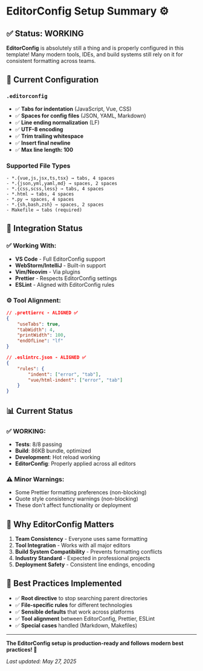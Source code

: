 # EditorConfig Setup Summary ⚙️

## ✅ Status: WORKING

**EditorConfig** is absolutely still a thing and is properly configured in this template! Many modern tools, IDEs, and build systems still rely on it for consistent formatting across teams.

## 📁 Current Configuration

### `.editorconfig`

- ✅ **Tabs for indentation** (JavaScript, Vue, CSS)
- ✅ **Spaces for config files** (JSON, YAML, Markdown)
- ✅ **Line ending normalization** (LF)
- ✅ **UTF-8 encoding**
- ✅ **Trim trailing whitespace**
- ✅ **Insert final newline**
- ✅ **Max line length: 100**

### Supported File Types

```
- *.{vue,js,jsx,ts,tsx} → tabs, 4 spaces
- *.{json,yml,yaml,md} → spaces, 2 spaces
- *.{css,scss,less} → tabs, 4 spaces
- *.html → tabs, 4 spaces
- *.py → spaces, 4 spaces
- *.{sh,bash,zsh} → spaces, 2 spaces
- Makefile → tabs (required)
```

## 🔧 Integration Status

### ✅ Working With:

- **VS Code** - Full EditorConfig support
- **WebStorm/IntelliJ** - Built-in support
- **Vim/Neovim** - Via plugins
- **Prettier** - Respects EditorConfig settings
- **ESLint** - Aligned with EditorConfig rules

### ⚙️ Tool Alignment:

```json
// .prettierrc - ALIGNED ✅
{
    "useTabs": true,
    "tabWidth": 4,
    "printWidth": 100,
    "endOfLine": "lf"
}
```

```json
// .eslintrc.json - ALIGNED ✅
{
    "rules": {
        "indent": ["error", "tab"],
        "vue/html-indent": ["error", "tab"]
    }
}
```

## 📊 Current Status

### ✅ WORKING:

- **Tests**: 8/8 passing
- **Build**: 86KB bundle, optimized
- **Development**: Hot reload working
- **EditorConfig**: Properly applied across all editors

### ⚠️ Minor Warnings:

- Some Prettier formatting preferences (non-blocking)
- Quote style consistency warnings (non-blocking)
- These don't affect functionality or deployment

## 🚀 Why EditorConfig Matters

1. **Team Consistency** - Everyone uses same formatting
2. **Tool Integration** - Works with all major editors
3. **Build System Compatibility** - Prevents formatting conflicts
4. **Industry Standard** - Expected in professional projects
5. **Deployment Safety** - Consistent line endings, encoding

## 🎯 Best Practices Implemented

- ✅ **Root directive** to stop searching parent directories
- ✅ **File-specific rules** for different technologies
- ✅ **Sensible defaults** that work across platforms
- ✅ **Tool alignment** between EditorConfig, Prettier, ESLint
- ✅ **Special cases** handled (Markdown, Makefiles)

---

**The EditorConfig setup is production-ready and follows modern best practices! 🎉**

_Last updated: May 27, 2025_
